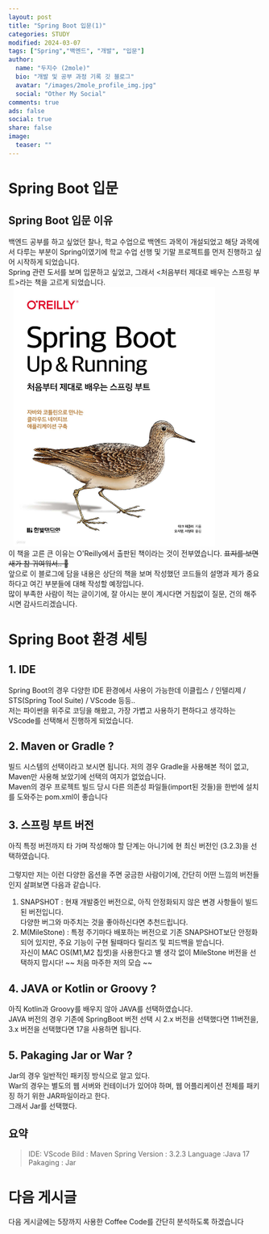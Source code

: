 ```yaml
---
layout: post
title: "Spring Boot 입문(1)"
categories: STUDY
modified: 2024-03-07
tags: ["Spring","백엔드", "개발", "입문"]
author:
  name: "두지수 (2mole)"
  bio: "개발 및 공부 과정 기록 깃 블로그"
  avatar: "/images/2mole_profile_img.jpg"
  social: "Other My Social"
comments: true
ads: false
social: true
share: false
image:
  teaser: ""
---
```


# Spring Boot 입문

## Spring Boot 입문 이유
백엔드 공부를 하고 싶었던 찰나, 학교 수업으로 백엔드 과목이 개설되었고 해당 과목에서 다루는 부분이 Spring이였기에 학교 수업 선행 및 기말 프로젝트를 먼저 진행하고 싶어 시작하게 되었습니다.<br>
Spring 관련 도서를 보며 입문하고 싶었고, 그래서 <처음부터 제대로 배우는 스프링 부트>라는 책을 고르게 되었습니다.<br>
<img src="/images/SpringBoot_1/SpringBoot_book.png" style= "width:400px; margin-left:10px"/><br>
이 책을 고른 큰 이유는 O'Reilly에서 출판된 책이라는 것이 전부였습니다. ~~표지를 보면 새가 참 귀여워서.. 🐤~~<br>
앞으로 이 블로그에 담을 내용은 상단의 책을 보며 작성했던 코드들의 설명과 제가 중요하다고 여긴 부분들에 대해 작성할 예정입니다.<br>
많이 부족한 사람이 적는 글이기에, 잘 아시는 분이 계시다면 거침없이 질문, 건의 해주시면 감사드리겠습니다.<br>

# Spring Boot 환경 세팅
## 1. IDE
Spring Boot의 경우 다양한 IDE 환경에서 사용이 가능한데 이클립스 / 인텔리제 / STS(Spring Tool Suite) / VScode 등등..<br>
저는 파이썬을 위주로 코딩을 해왔고, 가장 가볍고 사용하기 편하다고 생각하는 VScode를 선택해서 진행하게 되었습니다.<br>

## 2. Maven or Gradle ?
빌드 시스템의 선택이라고 보시면 됩니다. 저의 경우 Gradle을 사용해본 적이 없고, Maven만 사용해 보았기에 선택의 여지가 없었습니다. <br>
Maven의 경우 프로젝트 빌드 당시 다른 의존성 파일들(import된 것들)을 한번에 설치를 도와주는 pom.xml이 좋습니다 <br>

## 3. 스프링 부트 버전
아직 특정 버전까지 타 가며 작성해야 할 단계는 아니기에 현 최신 버전인 (3.2.3)을 선택하였습니다.<br>
<img scr="/images/SpringBoot_1/SpringBoot_version.png" style= "width:200px; margin-left:10px"/><br>
그렇지만 저는 이런 다양한 옵션을 주면 궁금한 사람이기에, 간단히 어떤 느낌의 버전들인지 살펴보면 다음과 같습니다.<br>
1. SNAPSHOT
: 현재 개발중인 버전으로, 아직 안정화되지 않은 변경 사항들이 빌드된 버전입니다.<br>
다양한 버그와 마주치는 것을 좋아하신다면 추천드립니다.<br>
2. M(MileStone)
: 특정 주기마다 배포하는 버전으로 기존 SNAPSHOT보단 안정화 되어 있지만, 주요 기능이 구현 될때마다 릴리즈 및 피드백을 받습니다.<br>
자신이 MAC OS(M1,M2 칩셋)을 사용한다고 별 생각 없이 MileStone 버전을 선택하지 맙시다! ~~ 처음 마주한 저의 모습 ~~<br>

## 4. JAVA or Kotlin or Groovy ?
아직 Kotlin과 Groovy를 배우지 않아 JAVA를 선택하였습니다.<br>
JAVA 버전의 경우 기존에 SpringBoot 버전 선택 시 2.x 버전을 선택했다면 11버전을, 3.x 버전을 선택했다면 17을 사용하면 됩니다.<br>
## 5. Pakaging Jar or War ?
Jar의 경우 일반적인 패키징 방식으로 알고 있다.<br>
War의 경우는 별도의 웹 서버와 컨테이너가 있어야 하며, 웹 어플리케이션 전체를 패키징 하기 위한 JAR파일이라고 한다.<br>
그래서 Jar를 선택했다.<br>

## 요약
> IDE: VScode
> Bild : Maven
> Spring Version : 3.2.3
> Language :Java 17
> Pakaging : Jar

# 다음 게시글
다음 게시글에는 5장까지 사용한 Coffee Code를 간단히 분석하도록 하겠습니다